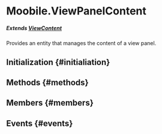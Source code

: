 Moobile.ViewPanelContent
================================================================================

##### Extends [ViewContent](View/ViewContent.md)

Provides an entity that manages the content of a view panel.

Initialization {#initialiation}
--------------------------------------------------------------------------------

Methods {#methods}
--------------------------------------------------------------------------------


Members {#members}
--------------------------------------------------------------------------------


Events {#events}
--------------------------------------------------------------------------------